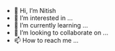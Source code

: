 - 👋 Hi, I’m Nitish
- 👀 I’m interested in ...
- 🌱 I’m currently learning ...
- 💞️ I’m looking to collaborate on ...
- 📫 How to reach me ...

<!---
tb-nitish/tb-nitish is a ✨ special ✨ repository because its `README.md` (this file) appears on your GitHub profile.
You can click the Preview link to take a look at your changes.
--->
